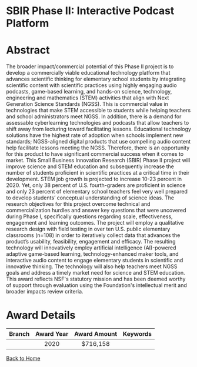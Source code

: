 
SBIR Phase II: Interactive Podcast Platform
===========================================

# Abstract


The broader impact/commercial potential of this Phase II project is to develop a commercially viable educational technology platform that advances scientific thinking for elementary school students by integrating scientific content with scientific practices using highly engaging audio podcasts, game-based learning, and hands-on science, technology, engineering and mathematics (STEM) activities that align with Next Generation Science Standards (NGSS). This is commercial value in technologies that make STEM accessible to students while helping teachers and school administrators meet NGSS. In addition, there is a demand for assessable cyberlearning technologies and podcasts that allow teachers to shift away from lecturing toward facilitating lessons. Educational technology solutions have the highest rate of adoption when schools implement new standards; NGSS-aligned digital products that use compelling audio content help facilitate lessons meeting the NGSS. Therefore, there is an opportunity for this product to have significant commercial success when it comes to market. This Small Business Innovation Research (SBIR) Phase II project will improve science and STEM education and subsequently increase the number of students proficient in scientific practices at a critical time in their development. STEM job growth is projected to increase 10-23 percent in 2020. Yet, only 38 percent of U.S. fourth-graders are proficient in science and only 23 percent of elementary school teachers feel very well prepared to develop students’ conceptual understanding of science ideas. The research objectives for this project overcome technical and commercialization hurdles and answer key questions that were uncovered during Phase I, specifically questions regarding scale, effectiveness, engagement and learning outcomes. The project will employ a qualitative research design with field testing in over ten U.S. public elementary classrooms (n=108) in order to iteratively collect data that advances the product’s usability, feasibility, engagement and efficacy. The resulting technology will innovatively employ artificial intelligence (AI)-powered adaptive game-based learning, technology-enhanced maker tools, and interactive audio content to engage elementary students in scientific and innovative thinking. The technology will also help teachers meet NGSS goals and address a timely market need for science and STEM education. This award reflects NSF's statutory mission and has been deemed worthy of support through evaluation using the Foundation's intellectual merit and broader impacts review criteria.  

# Award Details

|Branch|Award Year|Award Amount|Keywords|
| :---: | :---: | :---: | :---: |
||2020|$716,158||
  
  


[Back to Home](https://github.com/chrischow/dod_sbir_awards/JT/#576)